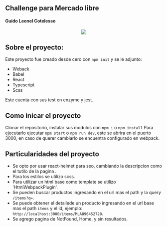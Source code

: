 ## Challenge para Mercado libre
#### Guido Leonel Cotelesso
<p align="center"> <img src="https://d1.awsstatic.com/case-studies/LATAM/mercadolibre.1d9d3766bb06e60948f1c5ce8851ce0eac63b349.png" /> </p>


## Sobre el proyecto:
Este proyecto fue creado desde cero con `npm init` y se le adjunto:
- Weback
- Babel
- React
- Typescript
- Scss

Este cuenta con sus test en enzyme y jest.

## Como inicar el proyecto

Clonar el repositorio, instalar sus modulos con `npm i` o `npm install`
Para ejecutarlo ejecutar `npm start` o `npm run dev`, este se abrira en el puerto 3000, en caso de querer cambiarlo se encuentra configurado en webpack.

## Particularidades del proyecto

- Se opto por usar react-helmet para seo, cambiando la descripcion como el tutilo de la pagina .
- Para los estilos se utilizo scss.
- Para utilizar un html base como template se utilizo 'HtmlWebpackPlugin'.
- Se pueden buscar productos ingresando en el url mas el path y la query `/items?q=`.
- Se puede obtener el detallede un producto ingresando en el url base mas el path `items` y el id, ejemplo: `http://localhost:3000/items/MLA896452720`.
- Se agrego pagina de NotFound, Home, y sin resultados.